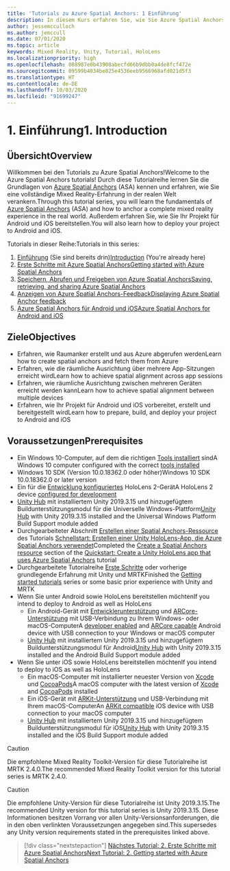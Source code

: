 ```yaml
---
title: 'Tutorials zu Azure Spatial Anchors: 1 Einführung'
description: In diesem Kurs erfahren Sie, wie Sie Azure Spatial Anchors in einer Mixed Reality-Anwendung implementieren.
author: jessemcculloch
ms.author: jemccull
ms.date: 07/01/2020
ms.topic: article
keywords: Mixed Reality, Unity, Tutorial, HoloLens
ms.localizationpriority: high
ms.openlocfilehash: 088987e0b43908abecfd66b9dbb0a4de8fcf472e
ms.sourcegitcommit: 09599b4034be825e4536eeb9566968afd021d5f3
ms.translationtype: HT
ms.contentlocale: de-DE
ms.lasthandoff: 10/03/2020
ms.locfileid: "91699247"
---
```

# <a name="1-introduction"></a><span data-ttu-id="e7dfe-105">1. Einführung</span><span class="sxs-lookup"><span data-stu-id="e7dfe-105">1. Introduction</span></span>

## <a name="overview"></a><span data-ttu-id="e7dfe-106">Übersicht</span><span class="sxs-lookup"><span data-stu-id="e7dfe-106">Overview</span></span>

<span data-ttu-id="e7dfe-107">Willkommen bei den Tutorials zu Azure Spatial Anchors!</span><span class="sxs-lookup"><span data-stu-id="e7dfe-107">Welcome to the Azure Spatial Anchors tutorials!</span></span> <span data-ttu-id="e7dfe-108">Durch diese Tutorialreihe lernen Sie die Grundlagen von <a href="https://azure.microsoft.com/services/spatial-anchors" target="_blank">Azure Spatial Anchors</a> (ASA) kennen und erfahren, wie Sie eine vollständige Mixed Reality-Erfahrung in der realen Welt verankern.</span><span class="sxs-lookup"><span data-stu-id="e7dfe-108">Through this tutorial series, you will learn the fundamentals of <a href="https://azure.microsoft.com/services/spatial-anchors" target="_blank">Azure Spatial Anchors</a> (ASA) and how to anchor a complete mixed reality experience in the real world.</span></span> <span data-ttu-id="e7dfe-109">Außerdem erfahren Sie, wie Sie Ihr Projekt für Android und iOS bereitstellen.</span><span class="sxs-lookup"><span data-stu-id="e7dfe-109">You will also learn how to deploy your project to Android and iOS.</span></span>

<span data-ttu-id="e7dfe-110">Tutorials in dieser Reihe:</span><span class="sxs-lookup"><span data-stu-id="e7dfe-110">Tutorials in this series:</span></span>

1. <span data-ttu-id="e7dfe-111">[Einführung](mr-learning-asa-01.md) (Sie sind bereits drin)</span><span class="sxs-lookup"><span data-stu-id="e7dfe-111">[Introduction](mr-learning-asa-01.md) (You're already here)</span></span>
2. [<span data-ttu-id="e7dfe-112">Erste Schritte mit Azure Spatial Anchors</span><span class="sxs-lookup"><span data-stu-id="e7dfe-112">Getting started with Azure Spatial Anchors</span></span>](mr-learning-asa-02.md)
3. [<span data-ttu-id="e7dfe-113">Speichern, Abrufen und Freigeben von Azure Spatial Anchors</span><span class="sxs-lookup"><span data-stu-id="e7dfe-113">Saving, retrieving, and sharing Azure Spatial Anchors</span></span>](mr-learning-asa-03.md)
4. [<span data-ttu-id="e7dfe-114">Anzeigen von Azure Spatial Anchors-Feedback</span><span class="sxs-lookup"><span data-stu-id="e7dfe-114">Displaying Azure Spatial Anchor feedback</span></span>](mr-learning-asa-04.md)
5. [<span data-ttu-id="e7dfe-115">Azure Spatial Anchors für Android und iOS</span><span class="sxs-lookup"><span data-stu-id="e7dfe-115">Azure Spatial Anchors for Android and iOS</span></span>](mr-learning-asa-05.md)

## <a name="objectives"></a><span data-ttu-id="e7dfe-116">Ziele</span><span class="sxs-lookup"><span data-stu-id="e7dfe-116">Objectives</span></span>

* <span data-ttu-id="e7dfe-117">Erfahren, wie Raumanker erstellt und aus Azure abgerufen werden</span><span class="sxs-lookup"><span data-stu-id="e7dfe-117">Learn how to create spatial anchors and fetch them from Azure</span></span>
* <span data-ttu-id="e7dfe-118">Erfahren, wie die räumliche Ausrichtung über mehrere App-Sitzungen erreicht wird</span><span class="sxs-lookup"><span data-stu-id="e7dfe-118">Learn how to achieve spatial alignment across app sessions</span></span>
* <span data-ttu-id="e7dfe-119">Erfahren, wie räumliche Ausrichtung zwischen mehreren Geräten erreicht werden kann</span><span class="sxs-lookup"><span data-stu-id="e7dfe-119">Learn how to achieve spatial alignment between multiple devices</span></span>
* <span data-ttu-id="e7dfe-120">Erfahren, wie Ihr Projekt für Android und iOS vorbereitet, erstellt und bereitgestellt wird</span><span class="sxs-lookup"><span data-stu-id="e7dfe-120">Learn how to prepare, build, and deploy your project to Android and iOS</span></span>

## <a name="prerequisites"></a><span data-ttu-id="e7dfe-121">Voraussetzungen</span><span class="sxs-lookup"><span data-stu-id="e7dfe-121">Prerequisites</span></span>

* <span data-ttu-id="e7dfe-122">Ein Windows 10-Computer, auf dem die richtigen [Tools installiert](../../install-the-tools.md) sind</span><span class="sxs-lookup"><span data-stu-id="e7dfe-122">A Windows 10 computer configured with the correct [tools installed](../../install-the-tools.md)</span></span>
* <span data-ttu-id="e7dfe-123">Windows 10 SDK (Version 10.0.18362.0 oder höher)</span><span class="sxs-lookup"><span data-stu-id="e7dfe-123">Windows 10 SDK 10.0.18362.0 or later version</span></span>
* <span data-ttu-id="e7dfe-124">Ein für die [Entwicklung konfiguriertes](../../platform-capabilities-and-apis/using-visual-studio.md#enabling-developer-mode) HoloLens 2-Gerät</span><span class="sxs-lookup"><span data-stu-id="e7dfe-124">A HoloLens 2 device [configured for development](../../platform-capabilities-and-apis/using-visual-studio.md#enabling-developer-mode)</span></span>
* <span data-ttu-id="e7dfe-125"><a href="https://docs.unity3d.com/Manual/GettingStartedInstallingHub.html" target="_blank">Unity Hub</a> mit installiertem Unity 2019.3.15 und hinzugefügtem Buildunterstützungsmodul für die Universelle Windows-Plattform</span><span class="sxs-lookup"><span data-stu-id="e7dfe-125"><a href="https://docs.unity3d.com/Manual/GettingStartedInstallingHub.html" target="_blank">Unity Hub</a> with Unity 2019.3.15 installed and the Universal Windows Platform Build Support module added</span></span>
* <span data-ttu-id="e7dfe-126">Durchgearbeiteter Abschnitt [Erstellen einer Spatial Anchors-Ressource](https://docs.microsoft.com/azure/spatial-anchors/quickstarts/get-started-unity-hololens#create-a-spatial-anchors-resource) des Tutorials [Schnellstart: Erstellen einer Unity HoloLens-App, die Azure Spatial Anchors verwendet](https://docs.microsoft.com/azure/spatial-anchors/quickstarts/get-started-unity-hololens)</span><span class="sxs-lookup"><span data-stu-id="e7dfe-126">Completed the [Create a Spatial Anchors resource](https://docs.microsoft.com/azure/spatial-anchors/quickstarts/get-started-unity-hololens#create-a-spatial-anchors-resource) section of the [Quickstart: Create a Unity HoloLens app that uses Azure Spatial Anchors](https://docs.microsoft.com/azure/spatial-anchors/quickstarts/get-started-unity-hololens) tutorial</span></span>
* <span data-ttu-id="e7dfe-127">Durchgearbeitete Tutorialreihe [Erste Schritte](mr-learning-base-01.md) oder vorherige grundlegende Erfahrung mit Unity und MRTK</span><span class="sxs-lookup"><span data-stu-id="e7dfe-127">Finished the [Getting started tutorials](mr-learning-base-01.md) series or some basic prior experience with Unity and MRTK</span></span>
* <span data-ttu-id="e7dfe-128">Wenn Sie unter Android sowie HoloLens bereitstellen möchten</span><span class="sxs-lookup"><span data-stu-id="e7dfe-128">If you intend to deploy to Android as well as HoloLens</span></span>
  * <span data-ttu-id="e7dfe-129">Ein Android-Gerät mit <a href="https://developer.android.com/studio/debug/dev-options" target="_blank">Entwicklerunterstützung</a> und <a href="https://developers.google.com/ar/discover/supported-devices" target="_blank">ARCore-Unterstützung</a> mit USB-Verbindung zu Ihrem Windows- oder macOS-Computer</span><span class="sxs-lookup"><span data-stu-id="e7dfe-129">A <a href="https://developer.android.com/studio/debug/dev-options" target="_blank">developer enabled</a> and <a href="https://developers.google.com/ar/discover/supported-devices" target="_blank">ARCore capable</a> Android device with USB connection to your Windows or macOS computer</span></span>
  * <span data-ttu-id="e7dfe-130"><a href="https://docs.unity3d.com/Manual/GettingStartedInstallingHub.html" target="_blank">Unity Hub</a> mit installiertem Unity 2019.3.15 und hinzugefügtem Buildunterstützungsmodul für Android</span><span class="sxs-lookup"><span data-stu-id="e7dfe-130"><a href="https://docs.unity3d.com/Manual/GettingStartedInstallingHub.html" target="_blank">Unity Hub</a> with Unity 2019.3.15 installed and the Android Build Support module added</span></span>
* <span data-ttu-id="e7dfe-131">Wenn Sie unter iOS sowie HoloLens bereitstellen möchten</span><span class="sxs-lookup"><span data-stu-id="e7dfe-131">If you intend to deploy to iOS as well as HoloLens</span></span>
  * <span data-ttu-id="e7dfe-132">Ein macOS-Computer mit installierter neuester Version von <a href="https://geo.itunes.apple.com/us/app/xcode/id497799835?mt=12" target="_blank">Xcode</a> und <a href="https://cocoapods.org" target="_blank">CocoaPods</a></span><span class="sxs-lookup"><span data-stu-id="e7dfe-132">A macOS computer with the latest version of <a href="https://geo.itunes.apple.com/us/app/xcode/id497799835?mt=12" target="_blank">Xcode</a> and <a href="https://cocoapods.org" target="_blank">CocoaPods</a> installed</span></span>
  * <span data-ttu-id="e7dfe-133">Ein iOS-Gerät mit <a href="https://developer.apple.com/documentation/arkit/verifying_device_support_and_user_permission" target="_blank">ARKit-Unterstützung</a> und USB-Verbindung mit Ihrem macOS-Computer</span><span class="sxs-lookup"><span data-stu-id="e7dfe-133">An <a href="https://developer.apple.com/documentation/arkit/verifying_device_support_and_user_permission" target="_blank">ARKit compatible</a> iOS device with USB connection to your macOS computer</span></span>
  * <span data-ttu-id="e7dfe-134"><a href="https://docs.unity3d.com/Manual/GettingStartedInstallingHub.html" target="_blank">Unity Hub</a> mit installiertem Unity 2019.3.15 und hinzugefügtem Buildunterstützungsmodul für iOS</span><span class="sxs-lookup"><span data-stu-id="e7dfe-134"><a href="https://docs.unity3d.com/Manual/GettingStartedInstallingHub.html" target="_blank">Unity Hub</a> with Unity 2019.3.15 installed and the iOS Build Support module added</span></span>

> [!CAUTION]
> <span data-ttu-id="e7dfe-135">Die empfohlene Mixed Reality Toolkit-Version für diese Tutorialreihe ist MRTK 2.4.0.</span><span class="sxs-lookup"><span data-stu-id="e7dfe-135">The recommended Mixed Reality Toolkit version for this tutorial series is MRTK 2.4.0.</span></span>

> [!CAUTION]
> <span data-ttu-id="e7dfe-136">Die empfohlene Unity-Version für diese Tutorialreihe ist Unity 2019.3.15.</span><span class="sxs-lookup"><span data-stu-id="e7dfe-136">The recommended Unity version for this tutorial series is Unity 2019.3.15.</span></span> <span data-ttu-id="e7dfe-137">Diese Informationen besitzen Vorrang vor allen Unity-Versionsanforderungen, die in den oben verlinkten Voraussetzungen angegeben sind.</span><span class="sxs-lookup"><span data-stu-id="e7dfe-137">This supersedes any Unity version requirements stated in the prerequisites linked above.</span></span>

> [!div class="nextstepaction"]
> [<span data-ttu-id="e7dfe-138">Nächstes Tutorial: 2. Erste Schritte mit Azure Spatial Anchors</span><span class="sxs-lookup"><span data-stu-id="e7dfe-138">Next Tutorial: 2. Getting started with Azure Spatial Anchors</span></span>](mr-learning-asa-02.md)
